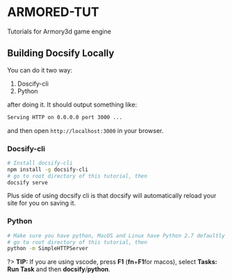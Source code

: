 # ARMORED-TUT

Tutorials for Armory3d game engine

## Building Docsify Locally
You can do it two way:
1. Doscify-cli
2. Python

after doing it. It should output something like:
```bash
Serving HTTP on 0.0.0.0 port 3000 ...
```
and then open `http://localhost:3000` in your browser.

### Docsify-cli
```bash
# Install docsify-cli
npm install -g docsify-cli
# go to root directory of this tutorial, then
docsify serve
```
Plus side of using docsify cli is that docsify will automatically reload your site for you on saving it.

### Python
```bash
# Make sure you have python, MacOS and Linux have Python 2.7 defaultly installed
# go to root directory of this tutorial, then
python -m SimpleHTTPServer
```

?> **TIP:** If you are using vscode, press **F1** (**fn**+**F1**for macos), select **Tasks: Run Task** and then **docsify**/**python**.